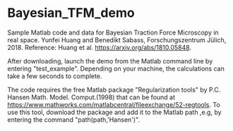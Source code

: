 # Bayesian_TFM_demo
Sample Matlab code and data for Bayesian Traction Force Microscopy in real space.
Yunfei Huang and Benedikt Sabass, Forschungszentrum Jülich, 2018.
Reference: Huang et al. https://arxiv.org/abs/1810.05848.

After downloading, launch the demo from the Matlab command line by entering "test_example". Depending on your machine, the calculations can take a few seconds to complete.

The code requires the free Matlab package "Regularization tools" by P.C.
Hansen Math. Model. Comput.(1998) that can be found at
https://www.mathworks.com/matlabcentral/fileexchange/52-regtools.
To use this tool, download the package and add it to the Matlab path
,e.g, by entering the command "path(path,'Hansen')".
